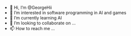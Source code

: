 - 👋 Hi, I’m @GeorgeHii
- 👀 I’m interested in software programming in AI and games 
- 🌱 I’m currently learning AI
- 💞️ I’m looking to collaborate on ...
- 📫 How to reach me ...

<!---
GeorgeHii/GeorgeHii is a ✨ special ✨ repository because its `README.md` (this file) appears on your GitHub profile.
You can click the Preview link to take a look at your changes.
--->
